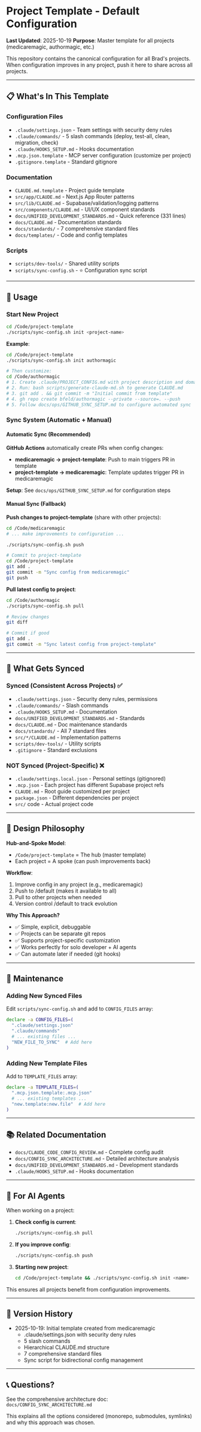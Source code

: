 # Project Template - Default Configuration

**Last Updated**: 2025-10-19
**Purpose**: Master template for all projects (medicaremagic, authormagic, etc.)

This repository contains the canonical configuration for all Brad's projects. When configuration improves in any project, push it here to share across all projects.

---

## 📋 What's In This Template

### Configuration Files
- `.claude/settings.json` - Team settings with security deny rules
- `.claude/commands/` - 5 slash commands (deploy, test-all, clean, migration, check)
- `.claude/HOOKS_SETUP.md` - Hooks documentation
- `.mcp.json.template` - MCP server configuration (customize per project)
- `.gitignore.template` - Standard gitignore

### Documentation
- `CLAUDE.md.template` - Project guide template
- `src/app/CLAUDE.md` - Next.js App Router patterns
- `src/lib/CLAUDE.md` - Supabase/validation/logging patterns
- `src/components/CLAUDE.md` - UI/UX component standards
- `docs/UNIFIED_DEVELOPMENT_STANDARDS.md` - Quick reference (331 lines)
- `docs/CLAUDE.md` - Documentation standards
- `docs/standards/` - 7 comprehensive standard files
- `docs/templates/` - Code and config templates

### Scripts
- `scripts/dev-tools/` - Shared utility scripts
- `scripts/sync-config.sh` - ⭐ Configuration sync script

---

## 🚀 Usage

### Start New Project
```bash
cd /Code/project-template
./scripts/sync-config.sh init <project-name>
```

**Example**:
```bash
cd /Code/project-template
./scripts/sync-config.sh init authormagic

# Then customize:
cd /Code/authormagic
# 1. Create .claude/PROJECT_CONFIG.md with project description and domain specifics
# 2. Run: bash scripts/generate-claude-md.sh to generate CLAUDE.md
# 3. git add . && git commit -m "Initial commit from template"
# 4. gh repo create bfeld/authormagic --private --source=. --push
# 5. Follow docs/ops/GITHUB_SYNC_SETUP.md to configure automated sync
```

### Sync System (Automatic + Manual)

#### Automatic Sync (Recommended)

**GitHub Actions** automatically create PRs when config changes:

- **medicaremagic → project-template**: Push to main triggers PR in template
- **project-template → medicaremagic**: Template updates trigger PR in medicaremagic

**Setup**: See `docs/ops/GITHUB_SYNC_SETUP.md` for configuration steps

#### Manual Sync (Fallback)

**Push changes to project-template** (share with other projects):

```bash
cd /Code/medicaremagic
# ... make improvements to configuration ...

./scripts/sync-config.sh push

# Commit to project-template
cd /Code/project-template
git add .
git commit -m "Sync config from medicaremagic"
git push
```

**Pull latest config to project**:
```bash
cd /Code/authormagic
./scripts/sync-config.sh pull

# Review changes
git diff

# Commit if good
git add .
git commit -m "Sync latest config from project-template"
```

---

## 📁 What Gets Synced

### Synced (Consistent Across Projects) ✅
- `.claude/settings.json` - Security deny rules, permissions
- `.claude/commands/` - Slash commands
- `.claude/HOOKS_SETUP.md` - Documentation
- `docs/UNIFIED_DEVELOPMENT_STANDARDS.md` - Standards
- `docs/CLAUDE.md` - Doc maintenance standards
- `docs/standards/` - All 7 standard files
- `src/*/CLAUDE.md` - Implementation patterns
- `scripts/dev-tools/` - Utility scripts
- `.gitignore` - Standard exclusions

### NOT Synced (Project-Specific) ❌
- `.claude/settings.local.json` - Personal settings (gitignored)
- `.mcp.json` - Each project has different Supabase project refs
- `CLAUDE.md` - Root guide customized per project
- `package.json` - Different dependencies per project
- `src/` code - Actual project code

---

## 🎯 Design Philosophy

**Hub-and-Spoke Model**:
- `/Code/project-template` = The hub (master template)
- Each project = A spoke (can push improvements back)

**Workflow**:
1. Improve config in any project (e.g., medicaremagic)
2. Push to /default (makes it available to all)
3. Pull to other projects when needed
4. Version control /default to track evolution

**Why This Approach?**
- ✅ Simple, explicit, debuggable
- ✅ Projects can be separate git repos
- ✅ Supports project-specific customization
- ✅ Works perfectly for solo developer + AI agents
- ✅ Can automate later if needed (git hooks)

---

## 🔧 Maintenance

### Adding New Synced Files
Edit `scripts/sync-config.sh` and add to `CONFIG_FILES` array:

```bash
declare -a CONFIG_FILES=(
  ".claude/settings.json"
  ".claude/commands"
  # ... existing files ...
  "NEW_FILE_TO_SYNC"  # Add here
)
```

### Adding New Template Files
Add to `TEMPLATE_FILES` array:

```bash
declare -a TEMPLATE_FILES=(
  ".mcp.json.template:.mcp.json"
  # ... existing templates ...
  "new.template:new.file"  # Add here
)
```

---

## 📚 Related Documentation

- `docs/CLAUDE_CODE_CONFIG_REVIEW.md` - Complete config audit
- `docs/CONFIG_SYNC_ARCHITECTURE.md` - Detailed architecture analysis
- `docs/UNIFIED_DEVELOPMENT_STANDARDS.md` - Development standards
- `.claude/HOOKS_SETUP.md` - Hooks documentation

---

## 🤖 For AI Agents

When working on a project:

1. **Check config is current**:
   ```bash
   ./scripts/sync-config.sh pull
   ```

2. **If you improve config**:
   ```bash
   ./scripts/sync-config.sh push
   ```

3. **Starting new project**:
   ```bash
   cd /Code/project-template && ./scripts/sync-config.sh init <name>
   ```

This ensures all projects benefit from configuration improvements.

---

## 🔄 Version History

- 2025-10-19: Initial template created from medicaremagic
  - .claude/settings.json with security deny rules
  - 5 slash commands
  - Hierarchical CLAUDE.md structure
  - 7 comprehensive standard files
  - Sync script for bidirectional config management

---

## 📞 Questions?

See the comprehensive architecture doc:
`docs/CONFIG_SYNC_ARCHITECTURE.md`

This explains all the options considered (monorepo, submodules, symlinks) and why this approach was chosen.
